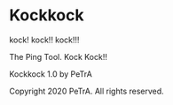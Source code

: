 # Kockkock
kock! kock!! kock!!!

The Ping Tool. Kock Kock!!<p>
Kockkock 1.0 by PeTrA<p>
Copyright 2020 PeTrA. All rights reserved.

